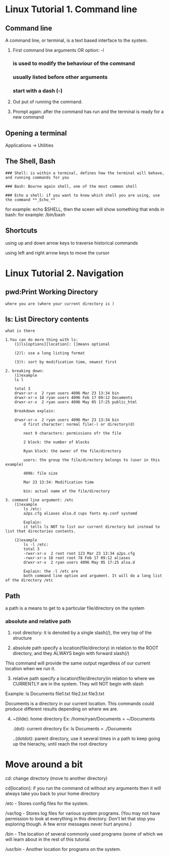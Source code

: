 # Linux Tutorial 1. Command line

## Command line

A command line, or terminal, is a text based interface to the system.

1. First command line arguments OR option: -l

    ### is used to modify the behaviour of the command

    ### usually listed before other arguments

    ### start with a dash (-)

2. Out put of running the command.

3. Prompt again: after the command has run and the terminal is ready for a new command


## Opening a terminal

Applications -> Utilities


## The Shell, Bash

    ### Shell: is within a terminal, defines how the terminal will behave, and running commands for you

    ### Bash: Bourne again shell, one of the most common shell

    ### Echo a shell: if you want to know which shell you are using, use the command **_Echo_**

for example: echo $SHELL, then the sceen will show something that ends in bash: for example: /bin/bash


## Shortcuts

using up and down arrow keys to traverse historical commands

using left and right arrow keys to move the cursor



# Linux Tutorial 2. Navigation

## pwd:Print Working Directory
    where you are (where your current directory is )

## ls: List Directory contents
    what is there

    1.You can do more thing with ls:
        (1)ls[options][location]: []means optional

        (2)l: use a long listing format

        (3)t: sort by modification time, newest first
        
    2. breaking down:
        (1)example
        ls l

        total 3
        drwxr-xr-x  2 ryan users 4096 Mar 23 13:34 bin
        drwxr-xr-x 18 ryan users 4096 Feb 17 09:12 Documents
        drwxr-xr-x  2 ryan users 4096 May 05 17:25 public_html
         
        Breakdown explain:

        drwxr-xr-x  2 ryan users 4096 Mar 23 13:34 bin
            d first character: normal file(-) or directory(d)

            next 9 characters: permissions ofr the file

            2 block: the number of blocks

            Ryan block: the owner of the file/directory

            users: the group the file/directory belongs to (user in this example)

            4096: file size

            Mar 23 13:34: Modification time

            bin: actual name of the file/directory

    3. command line argument: /etc
        (1)example
            ls /etc: 
            a2ps.cfg aliases alsa.d cups fonts my.conf systemd
            
            Explain:
            it tells ls NOT to list our current directory but instead to list that directories contents.

        (2)example
            ls -l /etc:
            total 3
            -rwxr-xr-x  2 root root 123 Mar 23 13:34 a2ps.cfg
            -rwxr-xr-x 18 root root 78 Feb 17 09:12 aliases
            drwxr-xr-x  2 ryan users 4096 May 05 17:25 alsa.d

            Explain: the -l /etc are
            both command line option and argument. It will do a long list of the directory /etc

## Path
a path is a means to get to a particular file/directory on the system

### absolute and relative path

1. root directory: it is denoted by a single slash(/), the very top of the structure

2. absolute path specify a location(file/directory) in relation to the ROOT directory, and they ALWAYS begin with forward slash(/)

This command will provide the same output regardless of our current location when we run it.

3. relative path specify a location(file/directory)in relation to where we CURRENTLY are in the system. They will NOT begin with slash

Example:
ls Documents
file1.txt file2.txt file3.txt

Documents is a directory in our current location. This commands could produce different results depending on where we are.

4. ~(tilde): home directory
    Ex: /home/ryan/Documents = ~/Documents

   .(dot): current directory
   Ex: ls Documents = ./Documents

   ..(dotdot): parent directory, use it several times in a path to keep going up the hierachy, until reach the root directory


# Move around a bit

cd: change directory (move to another directory)

cd[location]: if you run the command cd without any arguments then it will always take you back to your home directory

/etc - Stores config files for the system.

/var/log - Stores log files for various system 
programs. (You may not have permission to look at everything in this directory. Don't let that stop you exploring though. A few error messages never hurt anyone.)

/bin - The location of several commonly used programs (some of which we will learn about in the rest of this tutorial.

/usr/bin - Another location for programs on the system.






